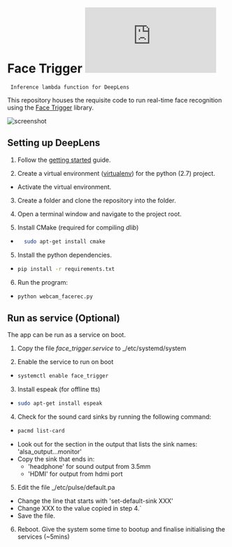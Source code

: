 # Face Trigger ![lambda](https://latex.codecogs.com/gif.latex?%5Cdpi%7B120%7D%20%5CLARGE%20%5Clambda)
``` Inference lambda function for DeepLens```

This repository houses the requisite code to run real-time face recognition using the [Face Trigger](https://github.com/SofturaInternal/face-trigger) library.

![screenshot](https://github.com/nautilusPrime/deeplens_facerec/blob/master/imgs/screenshot.png?raw=true)

## Setting up DeepLens
1. Follow the [getting started](https://docs.aws.amazon.com/deeplens/latest/dg/deeplens-getting-started.html) guide.

2. Create a virtual environment ([virtualenv](https://virtualenv.pypa.io/en/stable/)) for the python (2.7) project.
  - Activate the virtual environment.

3. Create a folder and clone the repository into the folder.

4. Open a terminal window and navigate to the project root.

4. Install CMake (required for compiling _dlib_)
  - ```bash 
      sudo apt-get install cmake
    ```

5. Install the python dependencies.
  - ```bash
    pip install -r requirements.txt
    ```
6. Run the program:
  - ```bash 
    python webcam_facerec.py 
    ```
## Run as service (Optional)
The app can be run as a service on boot.

1. Copy the file _face\_trigger.service_ to _/etc/systemd/system

2. Enable the service to run on boot
  - ```bash
    systemctl enable face_trigger
    ````
3. Install espeak (for offline tts)
  - ```bash
    sudo apt-get install espeak
    ```
4. Check for the sound card sinks by running the following command:
  - ```bash 
    pacmd list-card
    ```
  - Look out for the section in the output that lists the sink names: 'alsa_output...monitor'
  - Copy the sink that ends in:
    - 'headphone' for sound output from 3.5mm 
    - 'HDMI' for output from hdmi port
    
5. Edit the file _/etc/pulse/default.pa
  - Change the line that starts with 'set-default-sink XXX'
  - Change XXX to the value copied in step 4.`
  - Save the file.
  
6. Reboot. Give the system some time to bootup and finalise initialising the services (~5mins)
